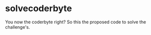 solvecoderbyte
==============

You now the coderbyte right? So this the proposed code to solve the challenge's. 
